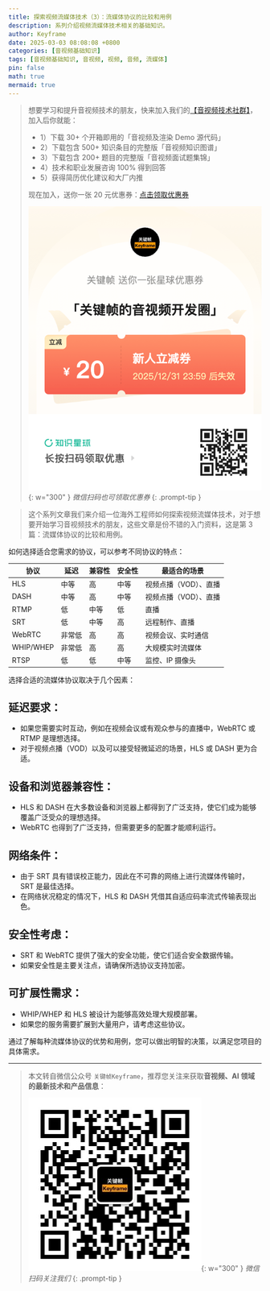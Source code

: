 ```yaml
---
title: 探索视频流媒体技术（3）：流媒体协议的比较和用例
description: 系列介绍视频流媒体技术相关的基础知识。
author: Keyframe
date: 2025-03-03 08:08:08 +0800
categories: [音视频基础知识]
tags: [音视频基础知识, 音视频, 视频, 音频, 流媒体]
pin: false
math: true
mermaid: true
---
```


>想要学习和提升音视频技术的朋友，快来加入我们的<a href="https://t.zsxq.com/jRprT" target="_blank" rel="noopener noreferrer">【音视频技术社群】</a>，加入后你就能：
>
>- 1）下载 30+ 个开箱即用的「音视频及渲染 Demo 源代码」
>- 2）下载包含 500+ 知识条目的完整版「音视频知识图谱」
>- 3）下载包含 200+ 题目的完整版「音视频面试题集锦」
>- 4）技术和职业发展咨询 100% 得到回答
>- 5）获得简历优化建议和大厂内推
>  
>现在加入，送你一张 20 元优惠券：<a href="https://t.zsxq.com/jRprT" target="_blank" rel="noopener noreferrer">点击领取优惠券</a>
>
>![知识星球新人优惠券](assets/img/keyframe-zsxq-coupon.png){: w="300" }
>_微信扫码也可领取优惠券_
{: .prompt-tip }

>这个系列文章我们来介绍一位海外工程师如何探索视频流媒体技术，对于想要开始学习音视频技术的朋友，这些文章是份不错的入门资料，这是第 3 篇：流媒体协议的比较和用例。



如何选择适合您需求的协议，可以参考不同协议的特点：


| 协议 | 延迟 | 兼容性 | 安全性 | 最适合的场景 |
| --- | --- | --- | --- | --- |
| HLS | 中等 | 高 | 中等 | 视频点播（VOD）、直播 |
| DASH | 中等 | 高 | 中等 | 视频点播（VOD）、直播 |
| RTMP | 低 | 中等 | 低 | 直播 |
| SRT | 低 | 中等 | 高 | 远程制作、直播 |
| WebRTC | 非常低 | 高 | 高 | 视频会议、实时通信 |
| WHIP/WHEP | 非常低 | 高 | 高 | 大规模实时流媒体 |
| RTSP | 低 | 低 | 中等 | 监控、IP 摄像头 |


选择合适的流媒体协议取决于几个因素：

## 延迟要求：

- 如果您需要实时互动，例如在视频会议或有观众参与的直播中，WebRTC 或 RTMP 是理想选择。
- 对于视频点播（VOD）以及可以接受轻微延迟的场景，HLS 或 DASH 更为合适。

## 设备和浏览器兼容性：

- HLS 和 DASH 在大多数设备和浏览器上都得到了广泛支持，使它们成为能够覆盖广泛受众的理想选择。
- WebRTC 也得到了广泛支持，但需要更多的配置才能顺利运行。

## 网络条件：

- 由于 SRT 具有错误校正能力，因此在不可靠的网络上进行流媒体传输时，SRT 是最佳选择。
- 在网络状况稳定的情况下，HLS 和 DASH 凭借其自适应码率流式传输表现出色。

## 安全性考虑：

- SRT 和 WebRTC 提供了强大的安全功能，使它们适合安全数据传输。
- 如果安全性是主要关注点，请确保所选协议支持加密。

## 可扩展性需求：

- WHIP/WHEP 和 HLS 被设计为能够高效处理大规模部署。
- 如果您的服务需要扩展到大量用户，请考虑这些协议。

通过了解每种流媒体协议的优势和用例，您可以做出明智的决策，以满足您项目的具体需求。




---

> 本文转自微信公众号 `关键帧Keyframe`，推荐您关注来获取**音视频、AI 领域的最新技术和产品信息**：
>
>![微信公众号](assets/img/keyframe-mp.jpg){: w="300" }
>_微信扫码关注我们_
{: .prompt-tip }

